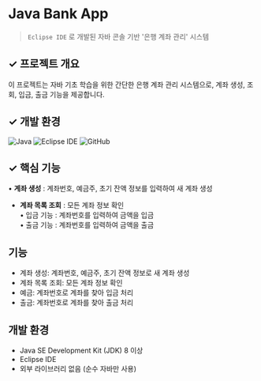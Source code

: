 # Java Bank App
> `Eclipse IDE` 로 개발된 자바 콘솔 기반 '은행 계좌 관리' 시스템

## ✓ 프로젝트 개요
이 프로젝트는 자바 기초 학습을 위한 간단한 은행 계좌 관리 시스템으로, 계좌 생성, 조회, 입금, 출금 기능을 제공합니다.

 
<h2>✓ 개발 환경</h2>
<div align="left">
  <img src="https://img.shields.io/badge/Java-007396?style=for-the-badge&logo=openjdk&logoColor=white" alt="Java" />
  <img src="https://img.shields.io/badge/Eclipse_IDE-2C2255?style=for-the-badge&logo=eclipse&logoColor=white" alt="Eclipse IDE" />
  <img src="https://img.shields.io/badge/GitHub-181717?style=for-the-badge&logo=github&logoColor=white" alt="GitHub" />
</div>

## ✓ 핵심 기능
• **계좌 생성** : 계좌번호, 예금주, 초기 잔액 정보를 입력하여 새 계좌 생성 </br>
- **계좌 목록 조회** : 모든 계좌 정보 확인 </br>
• 입금 기능 : 계좌번호를 입력하여 금액을 입금 </br>
• 출금 기능 : 계좌번호를 입력하여 금액을 출금 </br>

## 기능

- 계좌 생성: 계좌번호, 예금주, 초기 잔액 정보로 새 계좌 생성
- 계좌 목록 조회: 모든 계좌 정보 확인
- 예금: 계좌번호로 계좌를 찾아 입금 처리
- 출금: 계좌번호로 계좌를 찾아 출금 처리

## 개발 환경

- Java SE Development Kit (JDK) 8 이상
- Eclipse IDE
- 외부 라이브러리 없음 (순수 자바만 사용)
